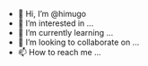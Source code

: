 - 👋 Hi, I’m @himugo
- 👀 I’m interested in ...
- 🌱 I’m currently learning ...
- 💞️ I’m looking to collaborate on ...
- 📫 How to reach me ...

<!---
himugo/himugo is a ✨ special ✨ repository because its `README.md` (this file) appears on your GitHub profile.
You can click the Preview link to take a look at your changes.
--->

